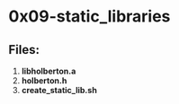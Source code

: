 # 0x09-static_libraries

## Files:

1.    **libholberton.a**
2.    **holberton.h**
3.    **create_static_lib.sh**


